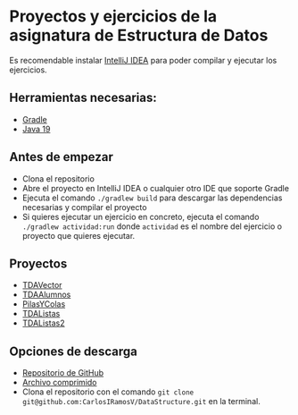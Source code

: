 # Proyectos y ejercicios de la asignatura de Estructura de Datos
Es recomendable instalar [IntelliJ IDEA](https://www.jetbrains.com/idea/) para poder compilar y ejecutar los ejercicios.
## Herramientas necesarias:
* [Gradle](https://gradle.org/)
* [Java 19](https://www.oracle.com/java/technologies/downloads/)

## Antes de empezar
* Clona el repositorio
* Abre el proyecto en IntelliJ IDEA o cualquier otro IDE que soporte Gradle
* Ejecuta el comando `./gradlew build` para descargar las dependencias necesarias y compilar el proyecto
* Si quieres ejecutar un ejercicio en concreto, ejecuta el comando `./gradlew actividad:run` donde `actividad` es el nombre del ejercicio o proyecto que quieres ejecutar.

## Proyectos
* [TDAVector](./TDAVector/README.md)
* [TDAAlumnos](./TDAAlumnos/README.md)
* [PilasYColas](./PilasYColas/README.md)
* [TDAListas](./TDAListas/README.md)
* [TDAListas2](./TDAListas2/README.md)

## Opciones de descarga
* [Repositorio de GitHub](https://github.com/CarlosIRamosV/DataStructure)
* [Archivo comprimido](https://github.com/CarlosIRamosV/DataStructure/archive/refs/heads/main.zip)
* Clona el repositorio con el comando `git clone git@github.com:CarlosIRamosV/DataStructure.git` en la terminal.